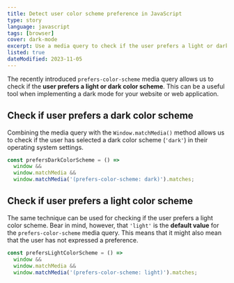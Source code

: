 ```yaml
---
title: Detect user color scheme preference in JavaScript
type: story
language: javascript
tags: [browser]
cover: dark-mode
excerpt: Use a media query to check if the user prefers a light or dark color scheme.
listed: true
dateModified: 2023-11-05
---
```


The recently introduced `prefers-color-scheme` media query allows us to check if the **user prefers a light or dark color scheme**. This can be a useful tool when implementing a dark mode for your website or web application.

## Check if user prefers a dark color scheme

Combining the media query with the `Window.matchMedia()` method allows us to check if the user has selected a dark color scheme (`'dark'`) in their operating system settings.

```js
const prefersDarkColorScheme = () =>
  window &&
  window.matchMedia &&
  window.matchMedia('(prefers-color-scheme: dark)').matches;
```

## Check if user prefers a light color scheme

The same technique can be used for checking if the user prefers a light color scheme. Bear in mind, however, that `'light'` is the **default value** for the `prefers-color-scheme` media query. This means that it might also mean that the user has not expressed a preference.

```js
const prefersLightColorScheme = () =>
  window &&
  window.matchMedia &&
  window.matchMedia('(prefers-color-scheme: light)').matches;
```
